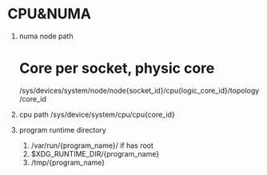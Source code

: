 # CPU&NUMA

1. numa node path
    # Core per socket, physic core
    /sys/devices/system/node/node{socket_id}/cpu{logic_core_id}/topology/core_id

2. cpu path
    /sys/device/system/cpu/cpu{core_id}

3. program runtime directory
    1. /var/run/{program_name}/ if has root
    2. $XDG_RUNTIME_DIR/{program_name}
    3. /tmp/{program_name}
